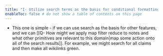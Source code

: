 ```yaml
---
title: "I- Utilize search terms as the basis for conditional formatting"
enableToc: false # do not show a table of contents on this page
---
```

- This one is simple - if we can use search as the basis for other features, and we can [[Q- How might we apply map filter reduce to notes and what other primitives are relevant to this domain|map some action onto all of the search results]]. For example, we might search for all claims and then make all wikilinks green.
